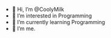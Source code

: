 - 👋 Hi, I’m @CoolyMilk
- 👀 I’m interested in Programming
- 🌱 I’m currently learning Programming
- 💞️ I’m me.
  

<!---
CoolyMilk/CoolyMilk is a ✨ special ✨ repository because its `README.md` (this file) appears on your GitHub profile.
You can click the Preview link to take a look at your changes.
--->
